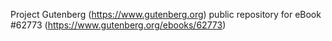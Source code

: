 Project Gutenberg (https://www.gutenberg.org) public repository for
eBook #62773 (https://www.gutenberg.org/ebooks/62773)
